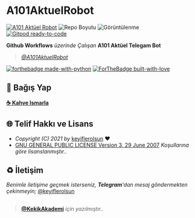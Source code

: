 # A101AktuelRobot

[![A101 Aktüel Robot](https://github.com/keyiflerolsun/A101AktuelRobot/actions/workflows/basla.yml/badge.svg)](https://github.com/keyiflerolsun/A101AktuelRobot/actions/workflows/basla.yml) ![Repo Boyutu](https://img.shields.io/github/repo-size/keyiflerolsun/A101AktuelRobot) ![Görüntülenme](https://hits.seeyoufarm.com/api/count/incr/badge.svg?url=https://github.com/keyiflerolsun/A101AktuelRobot&title=Profile%20Views) [![Gitpod ready-to-code](https://img.shields.io/badge/Gitpod-ready--to--code-blue?logo=gitpod)](https://gitpod.io/#https://github.com/keyiflerolsun/A101AktuelRobot)

**Github Workflows** *üzerinde Çalışan* **A101 Aktüel Telegam Bot**

> *[@A101AktuelRobot](https://t.me/A101Aktuel_workflows)*

[![forthebadge made-with-python](http://ForTheBadge.com/images/badges/made-with-python.svg)](https://www.python.org/)
[![ForTheBadge built-with-love](http://ForTheBadge.com/images/badges/built-with-love.svg)](https://GitHub.com/keyiflerolsun/)

## 💸 Bağış Yap

**[☕️ Kahve Ismarla](https://keyiflerolsun.me/Kahve)**

## 🌐 Telif Hakkı ve Lisans

* *Copyright (C) 2021 by* [keyiflerolsun](https://github.com/keyiflerolsun) ❤️️
* [GNU GENERAL PUBLIC LICENSE Version 3, 29 June 2007](https://github.com/keyiflerolsun/A101AktuelRobot/blob/master/LICENSE) *Koşullarına göre lisanslanmıştır..*

## ♻️ İletişim

*Benimle iletişime geçmek isterseniz, **Telegram**'dan mesaj göndermekten çekinmeyin;* [@keyiflerolsun](https://t.me/keyiflerolsun)

##

> **[@KekikAkademi](https://t.me/KekikAkademi)** *için yazılmıştır..*